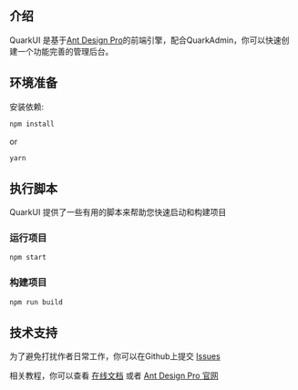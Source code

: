 ## 介绍
QuarkUI 是基于[Ant Design Pro](https://pro.ant.design)的前端引擎，配合QuarkAdmin，你可以快速创建一个功能完善的管理后台。

## 环境准备

安装依赖:

```bash
npm install
```

or

```bash
yarn
```

## 执行脚本

QuarkUI 提供了一些有用的脚本来帮助您快速启动和构建项目


### 运行项目

```bash
npm start
```

### 构建项目

```bash
npm run build
```

## 技术支持
为了避免打扰作者日常工作，你可以在Github上提交 [Issues](https://github.com/quarkcms/quark-ui/issues)

相关教程，你可以查看 [在线文档](http://www.quarkcms.com/quark-ui/) 或者 [Ant Design Pro 官网](https://pro.ant.design)

